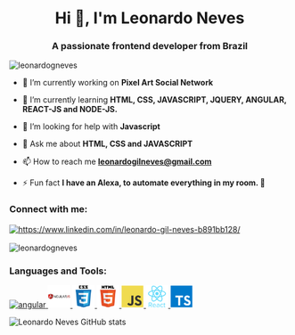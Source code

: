 <h1 align="center">Hi 👋, I'm Leonardo Neves</h1>
<h3 align="center">A passionate frontend developer from Brazil</h3>

<p align="left"> <img src="https://komarev.com/ghpvc/?username=leonardogneves&label=Profile%20views&color=0e75b6&style=flat" alt="leonardogneves" /> </p>

- 🔭 I’m currently working on **Pixel Art Social Network**

- 🌱 I’m currently learning **HTML, CSS, JAVASCRIPT, JQUERY, ANGULAR, REACT-JS and NODE-JS.**

- 🤝 I’m looking for help with **Javascript**

- 💬 Ask me about **HTML, CSS and JAVASCRIPT**

- 📫 How to reach me **leonardogilneves@gmail.com**

- ⚡ Fun fact **I have an Alexa, to automate everything in my room. 🤣**

<h3 align="left">Connect with me:</h3>
<p align="left">
<a href="https://linkedin.com/in/https://www.linkedin.com/in/leonardo-gil-neves-b891bb128/" target="blank"><img align="center" src="https://raw.githubusercontent.com/rahuldkjain/github-profile-readme-generator/master/src/images/icons/Social/linked-in-alt.svg" alt="https://www.linkedin.com/in/leonardo-gil-neves-b891bb128/" height="30" width="40" /></a>
</p>

<p><img align="center" src="https://github-readme-stats.vercel.app/api/top-langs?username=leonardogneves&show_icons=true&locale=en&layout=compact" alt="leonardogneves" /></p>

<h3 align="left">Languages and Tools:</h3>
<p align="left"> <a href="https://angular.io" target="_blank" rel="noreferrer"> <img src="https://angular.io/assets/images/logos/angular/angular.svg" alt="angular" width="40" height="40"/> </a> <a href="https://angular.io" target="_blank" rel="noreferrer"> <img src="https://raw.githubusercontent.com/devicons/devicon/master/icons/angularjs/angularjs-original-wordmark.svg" alt="angularjs" width="40" height="40"/> </a> <a href="https://www.w3schools.com/css/" target="_blank" rel="noreferrer"> <img src="https://raw.githubusercontent.com/devicons/devicon/master/icons/css3/css3-original-wordmark.svg" alt="css3" width="40" height="40"/> </a> <a href="https://www.w3.org/html/" target="_blank" rel="noreferrer"> <img src="https://raw.githubusercontent.com/devicons/devicon/master/icons/html5/html5-original-wordmark.svg" alt="html5" width="40" height="40"/> </a> <a href="https://developer.mozilla.org/en-US/docs/Web/JavaScript" target="_blank" rel="noreferrer"> <img src="https://raw.githubusercontent.com/devicons/devicon/master/icons/javascript/javascript-original.svg" alt="javascript" width="40" height="40"/> </a> <a href="https://reactjs.org/" target="_blank" rel="noreferrer"> <img src="https://raw.githubusercontent.com/devicons/devicon/master/icons/react/react-original-wordmark.svg" alt="react" width="40" height="40"/> </a> <a href="https://www.typescriptlang.org/" target="_blank" rel="noreferrer"> <img src="https://raw.githubusercontent.com/devicons/devicon/master/icons/typescript/typescript-original.svg" alt="typescript" width="40" height="40"/> </a> </p>

![Leonardo Neves GitHub stats](https://github-readme-stats.vercel.app/api?username=leonardogneves&show_icons=true&theme=radical)
